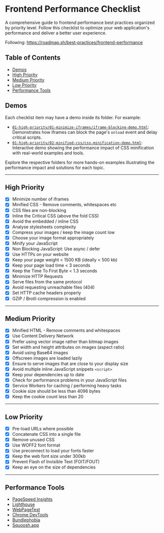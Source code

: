 # Frontend Performance Checklist

A comprehensive guide to frontend performance best practices organized by priority level. Follow this checklist to optimize your web application's performance and deliver a better user experience.

Following: https://roadmap.sh/best-practices/frontend-performance

## Table of Contents

- [Demos](#demos)
- [High Priority](#high-priority)
- [Medium Priority](#medium-priority)
- [Low Priority](#low-priority)
- [Performance Tools](#performance-tools)

## Demos

Each checklist item may have a demo inside its folder. For example:

- [`01-high-priority/01-minimize-iframes/iframe-blocking-demo.html`](./src/01-high-priority/01-minimize-iframes/iframe-blocking-demo.html): Demonstrates how iframes can block the page's `onload` event and delay critical scripts.
- [`01-high-priority/02-minified-css/css-minification-demo.html`](./src/01-high-priority/02-minified-css/css-minification-demo.html): Interactive demo showing the performance impact of CSS minification with real-world examples and tools.

Explore the respective folders for more hands-on examples illustrating the performance impact and solutions for each topic.

---

## High Priority

- [X] Minimize number of iframes
- [X] Minified CSS - Remove comments, whitespaces etc
- [X] CSS files are non-blocking
- [X] Inline the Critical CSS (above the fold CSS)
- [X] Avoid the embedded / inline CSS
- [X] Analyse stylesheets complexity
- [X] Compress your images / keep the image count low
- [X] Choose your image format appropriately
- [X] Minify your JavaScript
- [X] Non Blocking JavaScript: Use async / defer
- [X] Use HTTPs on your website
- [X] Keep your page weight < 1500 KB (ideally < 500 kb)
- [X] Keep your page load time < 3 seconds
- [X] Keep the Time To First Byte < 1.3 seconds
- [X] Minimize HTTP Requests
- [X] Serve files from the same protocol
- [X] Avoid requesting unreachable files (404)
- [X] Set HTTP cache headers properly
- [X] GZIP / Brotli compression is enabled

---

## Medium Priority

- [X] Minified HTML - Remove comments and whitespaces
- [X] Use Content Delivery Network
- [X] Prefer using vector image rather than bitmap images
- [X] Set width and height attributes on images (aspect ratio)
- [X] Avoid using Base64 images
- [X] Offscreen images are loaded lazily
- [X] Ensure to serve images that are close to your display size
- [X] Avoid multiple inline JavaScript snippets `<script>`
- [X] Keep your dependencies up to date
- [X] Check for performance problems in your JavaScript files
- [X] Service Workers for caching / performing heavy tasks
- [X] Cookie size should be less than 4096 bytes
- [X] Keep the cookie count less than 20

---

## Low Priority

- [X] Pre-load URLs where possible
- [X] Concatenate CSS into a single file
- [X] Remove unused CSS
- [X] Use WOFF2 font format
- [X] Use preconnect to load your fonts faster
- [X] Keep the web font size under 300kb
- [X] Prevent Flash of Invisible Text (FOIT/FOUT)
- [X] Keep an eye on the size of dependencies

---

## Performance Tools

- [PageSpeed Insights](https://pagespeed.web.dev/)
- [Lighthouse](https://developer.chrome.com/docs/lighthouse/overview/)
- [WebPageTest](https://www.webpagetest.org/)
- [Chrome DevTools](https://developer.chrome.com/docs/devtools/)
- [Bundlephobia](https://bundlephobia.com/)
- [Squoosh.app](https://squoosh.app/)
